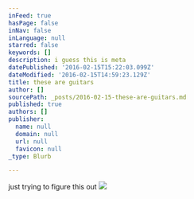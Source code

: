 ```yaml
---
inFeed: true
hasPage: false
inNav: false
inLanguage: null
starred: false
keywords: []
description: i guess this is meta
datePublished: '2016-02-15T15:22:03.099Z'
dateModified: '2016-02-15T14:59:23.129Z'
title: these are guitars
author: []
sourcePath: _posts/2016-02-15-these-are-guitars.md
published: true
authors: []
publisher:
  name: null
  domain: null
  url: null
  favicon: null
_type: Blurb

---
```

just trying to figure this out
![](https://the-grid-user-content.s3-us-west-2.amazonaws.com/5c41ab02-fed1-4675-9fd6-9caf993dbf61.JPG)
